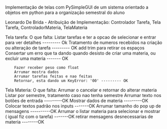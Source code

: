 Implementação de telas com PySimpleGUI de um sistema orientado a objetos em python para a organização semestral do aluno

Leonardo De Brida - Atribuição de Implementação: Controlador Tarefa, Tela Tarefa, ControladorMateria, TelaMateria

Tela tarefa:
    O que falta:
        Listar tarefas e ter a opcao de selecionar e entrar para ver detalhes --------- Ok
        Tratamento de numeros recebidos na criação ou alteração de tarefa --------- OK add trim para retirar os espaços
        Consertar um erro que ta dando quando desisto de criar uma materia, ou excluir uma materia ------- OK

        Fazer receber peso como float
        Arrumar mostra dados
        Arrumar tarefas feitas e nao feitas
        Retornar, esta dando um KeyError: '00' --------- OK

Tela Materia:
    O que falta:
        Arrumar o cancelar e retornar do alterar materia
        Listar por semestre, tratamento caso nao tenha semestre
        Arrumar texto nos botões de entrada ---------OK
        Mostrar dados de materia ---------OK
        Colocar textos padrão nos inputs -------OK
        Arrumar tamanho do pop up de mensagens ----------OK
        Arrumar o listar materia para selecionar e mostrar ( igual fiz com o tarefa) -------OK
        retirar mensagens desnecessarias de materia --------OK
        
